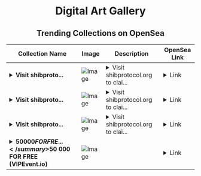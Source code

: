 <div align="center">

# Digital Art Gallery

## Trending Collections on OpenSea

| Collection Name                       | Image                                                                                     | Description                       | OpenSea Link                                                                                          |
|---------------------------------------|-------------------------------------------------------------------------------------------|-----------------------------------|--------------------------------------------------------------------------------------------------------|
| **<details><summary>Visit shibproto...</summary>Visit shibprotocol.org to claim rewards</details>** | ![Image](https://i.seadn.io/s/raw/files/a75d0a0a07cd0a39acf77cdfb935e4f9.png?w=500&auto=format?w=200&auto=format) | <details><summary>Visit shibprotocol.org to clai...</summary>Visit shibprotocol.org to claim rewards</details> | <details><summary>Link</summary>[Visit shibprotocol.org to claim rewards](https://opensea.io/collection/visit-shibprotocol-org-to-claim-rewards-16)</details> |
| **<details><summary>Visit shibproto...</summary>Visit shibprotocol.org to claim rewards</details>** | ![Image](https://i.seadn.io/s/raw/files/a75d0a0a07cd0a39acf77cdfb935e4f9.png?w=500&auto=format?w=200&auto=format) | <details><summary>Visit shibprotocol.org to clai...</summary>Visit shibprotocol.org to claim rewards</details> | <details><summary>Link</summary>[Visit shibprotocol.org to claim rewards](https://opensea.io/collection/visit-shibprotocol-org-to-claim-rewards-15)</details> |
| **<details><summary>Visit shibproto...</summary>Visit shibprotocol.org to claim rewards</details>** | ![Image](https://i.seadn.io/s/raw/files/a75d0a0a07cd0a39acf77cdfb935e4f9.png?w=500&auto=format?w=200&auto=format) | <details><summary>Visit shibprotocol.org to clai...</summary>Visit shibprotocol.org to claim rewards</details> | <details><summary>Link</summary>[Visit shibprotocol.org to claim rewards](https://opensea.io/collection/visit-shibprotocol-org-to-claim-rewards-14)</details> |
| **<details><summary>$50 000 FOR FRE...</summary>$50 000 FOR FREE (VIPEvent.io)</details>** | ![Image](https://i.seadn.io/s/raw/files/34e7b94cdf2c7581c0bc05ef015fea8a.gif?w=500&auto=format?w=200&auto=format) |  | <details><summary>Link</summary>[$50 000 FOR FREE (VIPEvent.io)](https://opensea.io/collection/50-000-for-free-vipevent-io-1070)</details> |

</div>